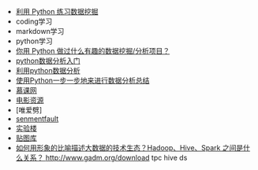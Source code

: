 - [利用 Python 练习数据挖掘](http://python.jobbole.com/83563/)
- coding学习
- markdown学习
- python学习
- [你用 Python 做过什么有趣的数据挖掘/分析项目？](https://www.zhihu.com/question/28975391/answer/69556795)
- [python数据分析入门](http://python.jobbole.com/81133/)
- [利用python数据分析](http://blog.csdn.net/hao_zone/article/details/50763627)
- [使用Python一步一步地来进行数据分析总结](http://www.cnblogs.com/nxld/p/6058998.html)
- [慕课网](http://www.imooc.com/learn/727)
- [电影资源](http://mv.pyk9.com/sscf/11382)
- [唯爱劈]
- [senmentfault](https://segmentfault.com/)
- [实验楼](www.shiyanlou.com)
- [贴图库](http://www.tietuku.com/)
- [如何用形象的比喻描述大数据的技术生态？Hadoop、Hive、Spark 之间是什么关系？
](https://www.zhihu.com/question/27974418)
http://www.gadm.org/download
tpc hive ds
